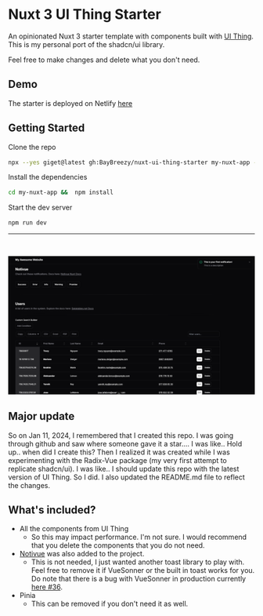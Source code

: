 # Nuxt 3 UI Thing Starter

An opinionated Nuxt 3 starter template with components built with [UI Thing](https://ui-thing.behonbaker.com/getting-started/introduction). This is my personal port of the shadcn/ui library.

Feel free to make changes and delete what you don't need.

## Demo

The starter is deployed on Netlify [here](https://ui-thing-starter.behonbaker.com/)

## Getting Started

Clone the repo

```bash
npx --yes giget@latest gh:BayBreezy/nuxt-ui-thing-starter my-nuxt-app --install
```

Install the dependencies

```bash
cd my-nuxt-app &&  npm install
```

Start the dev server

```bash
npm run dev
```

---

<br/>

![Cover](/public/ui-thing-social.png)

## Major update

So on Jan 11, 2024, I remembered that I created this repo. I was going through github and saw where someone gave it a star.... I was like.. Hold up.. when did I create this? Then I realized it was created while I was experimenting with the Radix-Vue package (my very first attempt to replicate shadcn/ui). I was like.. I should update this repo with the latest version of UI Thing. So I did. I also updated the README.md file to reflect the changes.

## What's included?

- All the components from UI Thing
  - So this may impact performance. I'm not sure. I would recommend that you delete the components that you do not need.
- [Notivue](https://notivuedocs.netlify.app/installation/nuxt.html) was also added to the project.
  - This is not needed, I just wanted another toast library to play with. Feel free to remove it if VueSonner or the built in toast works for you. Do note that there is a bug with VueSonner in production currently [here #36](https://github.com/xiaoluoboding/vue-sonner/issues/36).
- Pinia
  - This can be removed if you don't need it as well.
